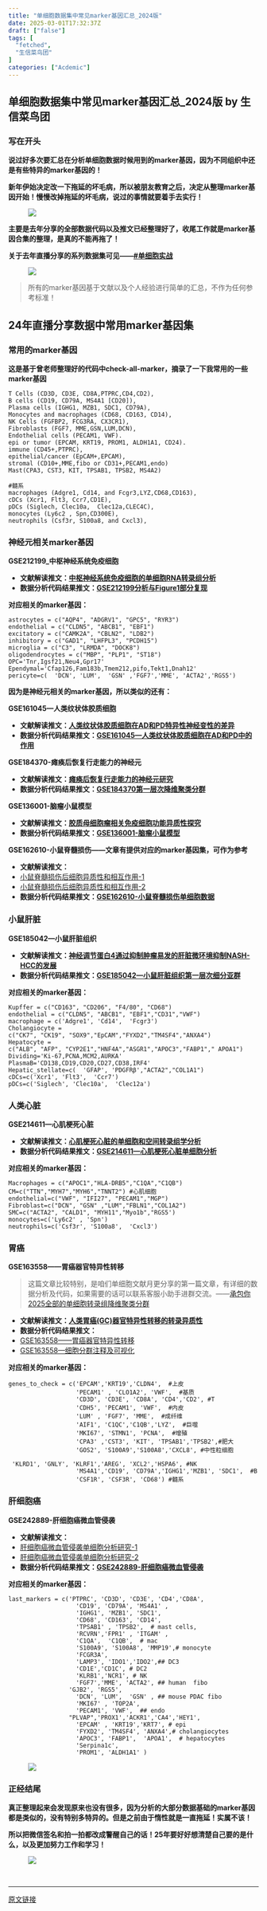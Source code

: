 ```yaml
---
title: "单细胞数据集中常见marker基因汇总_2024版"
date: 2025-03-01T17:32:37Z
draft: ["false"]
tags: [
  "fetched",
  "生信菜鸟团"
]
categories: ["Acdemic"]
---
```

单细胞数据集中常见marker基因汇总_2024版 by 生信菜鸟团
------
<div><section data-tool="mdnice编辑器" data-website="https://www.mdnice.com"><h3 data-tool="mdnice编辑器"><span data-cacheurl="" data-remoteid=""></span><span></span><span><span leaf="">写在开头</span></span><span></span></h3><p data-tool="mdnice编辑器"><strong><span leaf="">说过好多次要汇总在分析单细胞数据时候用到的marker基因，因为不同组织中还是有些特异的marker基因的！</span></strong></p><p data-tool="mdnice编辑器"><strong><span leaf="">新年伊始决定改一下拖延的坏毛病，所以被朋友教育之后，决定从整理marker基因开始！慢慢改掉拖延的坏毛病，说过的事情就要着手去实行！</span></strong></p><figure data-tool="mdnice编辑器"><span leaf=""><img data-imgfileid="100008801" data-ratio="0.5861111111111111" data-src="https://mmbiz.qpic.cn/sz_mmbiz_png/icQem1PXnP9achwiceRyj0UqSqvwa1icD8icp10icSnIQe10q60A9lYXEYPshlmKnvnlDHDPzmn6ibj7dwRIGwkwHQbg/640?wx_fmt=png&amp;from=appmsg" data-type="png" data-w="1080" src="https://mmbiz.qpic.cn/sz_mmbiz_png/icQem1PXnP9achwiceRyj0UqSqvwa1icD8icp10icSnIQe10q60A9lYXEYPshlmKnvnlDHDPzmn6ibj7dwRIGwkwHQbg/640?wx_fmt=png&amp;from=appmsg"></span></figure><p data-tool="mdnice编辑器"><strong><span leaf="">主要是去年分享的全部数据代码以及推文已经整理好了，收尾工作就是marker基因合集的整理，是真的不能再拖了！</span></strong></p><p data-tool="mdnice编辑器"><strong><span leaf="">关于去年直播分享的系列数据集可见——</span><a href="https://mp.weixin.qq.com/mp/appmsgalbum?__biz=MzkxOTI0Mjc3Mw==&amp;action=getalbum&amp;album_id=3791043883887673346&amp;scene=126&amp;sessionid=-114001078#wechat_redirect" data-linktype="2"><span leaf="">#单细胞实战</span></a></strong></p><figure data-tool="mdnice编辑器"><span leaf=""><img data-imgfileid="100008802" data-ratio="1.2944723618090452" data-src="https://mmbiz.qpic.cn/sz_mmbiz_png/icQem1PXnP9achwiceRyj0UqSqvwa1icD8iceDvxEc2Y4nD2PZt9Y7WWSAN9icmrHxsJqoVibD5NtUibOjmW6hcOhJHrw/640?wx_fmt=png&amp;from=appmsg" data-type="png" data-w="995" src="https://mmbiz.qpic.cn/sz_mmbiz_png/icQem1PXnP9achwiceRyj0UqSqvwa1icD8iceDvxEc2Y4nD2PZt9Y7WWSAN9icmrHxsJqoVibD5NtUibOjmW6hcOhJHrw/640?wx_fmt=png&amp;from=appmsg"></span></figure><blockquote><span></span><p><span leaf="">所有的marker基因基于文献以及个人经验进行简单的汇总，不作为任何参考标准！</span></p></blockquote><h2 data-cacheurl="" data-remoteid="" data-tool="mdnice编辑器"><span></span><span><span leaf="">24年直播分享数据中常用marker基因集</span></span><span></span></h2><h3 data-tool="mdnice编辑器"><span data-cacheurl="" data-remoteid=""></span><span></span><span><span leaf="">常用的marker基因</span></span><span></span></h3><p data-tool="mdnice编辑器"><strong><span leaf="">这是基于曾老师整理好的代码中check-all-marker，摘录了一下我常用的一些marker基因</span></strong></p><pre data-tool="mdnice编辑器"><span data-cacheurl="" data-remoteid=""></span><code><span leaf="">T Cells (CD3D, CD3E, CD8A,PTPRC,CD4,CD2), </span><span leaf=""><br></span><span leaf="">B cells (CD19, CD79A, MS4A1 [CD20]), </span><span leaf=""><br></span><span leaf="">Plasma cells (IGHG1, MZB1, SDC1, CD79A), </span><span leaf=""><br></span><span leaf="">Monocytes and macrophages (CD68, CD163, CD14),</span><span leaf=""><br></span><span leaf="">NK Cells (FGFBP2, FCG3RA, CX3CR1),</span><span leaf=""><br></span><span leaf="">Fibroblasts (FGF7, MME,GSN,LUM,DCN), </span><span leaf=""><br></span><span leaf="">Endothelial cells (PECAM1, VWF). </span><span leaf=""><br></span><span leaf="">epi or tumor (EPCAM, KRT19, PROM1, ALDH1A1, CD24).</span><span leaf=""><br></span><span leaf="">immune (CD45+,PTPRC),</span><span leaf=""><br></span><span leaf="">epithelial/cancer (EpCAM+,EPCAM), </span><span leaf=""><br></span><span leaf="">stromal (CD10+,MME,fibo or CD31+,PECAM1,endo) </span><span leaf=""><br></span><span leaf="">Mast(CPA3, CST3, KIT, TPSAB1, TPSB2, MS4A2)</span><span leaf=""><br></span><span leaf=""><br></span><span><span leaf="">#髓系</span></span><span leaf=""><br></span><span leaf="">macrophages (Adgre1, Cd14, and Fcgr3,LYZ,CD68,CD163),</span><span leaf=""><br></span><span leaf="">cDCs (Xcr1, Flt3, Ccr7,CD1E),</span><span leaf=""><br></span><span leaf="">pDCs (Siglech, Clec10a,  Clec12a,CLEC4C), </span><span leaf=""><br></span><span leaf="">monocytes (Ly6c2 , Spn,CD300E), </span><span leaf=""><br></span><span leaf="">neutrophils (Csf3r, S100a8, and Cxcl3),</span><span leaf=""><br></span></code></pre><h3 data-tool="mdnice编辑器"><span data-cacheurl="" data-remoteid=""></span><span></span><span><span leaf="">神经元相关marker基因</span></span><span></span></h3><p data-tool="mdnice编辑器"><strong><span leaf="">GSE212199_中枢神经系统免疫细胞</span></strong></p><ul><li><section><strong><span leaf="">文献解读推文：</span><a href="https://mp.weixin.qq.com/s?__biz=MzI1Njk4ODE0MQ==&amp;mid=2247520569&amp;idx=1&amp;sn=e06296029c6905d6664df9aa80a9cdd2&amp;scene=21#wechat_redirect" data-linktype="2"><span leaf="">中枢神经系统免疫细胞的单细胞RNA转录组分析</span></a></strong></section></li><li><section><strong><span leaf="">数据分析代码结果推文：</span><a href="https://mp.weixin.qq.com/s?__biz=MzkxOTI0Mjc3Mw==&amp;mid=2247486634&amp;idx=1&amp;sn=eabb950ffb15565c239d710220762b24&amp;scene=21#wechat_redirect" data-linktype="2"><span leaf="">GSE212199分析与Figure1部分复现</span></a></strong></section></li></ul><p data-tool="mdnice编辑器"><strong><span leaf="">对应相关的marker基因：</span></strong></p><pre data-tool="mdnice编辑器"><span data-cacheurl="" data-remoteid=""></span><code><span leaf="">astrocytes = c(</span><span><span leaf="">"AQP4"</span></span><span leaf="">, </span><span><span leaf="">"ADGRV1"</span></span><span leaf="">, </span><span><span leaf="">"GPC5"</span></span><span leaf="">, </span><span><span leaf="">"RYR3"</span></span><span leaf="">) </span><span leaf=""><br></span><span leaf="">endothelial = c(</span><span><span leaf="">"CLDN5"</span></span><span leaf="">, </span><span><span leaf="">"ABCB1"</span></span><span leaf="">, </span><span><span leaf="">"EBF1"</span></span><span leaf="">) </span><span leaf=""><br></span><span leaf="">excitatory = c(</span><span><span leaf="">"CAMK2A"</span></span><span leaf="">, </span><span><span leaf="">"CBLN2"</span></span><span leaf="">, </span><span><span leaf="">"LDB2"</span></span><span leaf="">) </span><span leaf=""><br></span><span leaf="">inhibitory = c(</span><span><span leaf="">"GAD1"</span></span><span leaf="">, </span><span><span leaf="">"LHFPL3"</span></span><span leaf="">, </span><span><span leaf="">"PCDH15"</span></span><span leaf="">) </span><span leaf=""><br></span><span leaf="">microglia = c(</span><span><span leaf="">"C3"</span></span><span leaf="">, </span><span><span leaf="">"LRMDA"</span></span><span leaf="">, </span><span><span leaf="">"DOCK8"</span></span><span leaf="">) </span><span leaf=""><br></span><span leaf="">oligodendrocytes = c(</span><span><span leaf="">"MBP"</span></span><span leaf="">, </span><span><span leaf="">"PLP1"</span></span><span leaf="">, </span><span><span leaf="">"ST18"</span></span><span leaf="">) </span><span leaf=""><br></span><span leaf="">OPC=</span><span><span leaf="">'Tnr,Igsf21,Neu4,Gpr17'</span></span><span leaf=""><br></span><span leaf="">Ependymal=</span><span><span leaf="">'Cfap126,Fam183b,Tmem212,pifo,Tekt1,Dnah12'</span></span><span leaf=""><br></span><span leaf="">pericyte=c(  </span><span><span leaf="">'DCN'</span></span><span leaf="">, </span><span><span leaf="">'LUM'</span></span><span leaf="">,  </span><span><span leaf="">'GSN'</span></span><span leaf=""> ,</span><span><span leaf="">'FGF7'</span></span><span leaf="">,</span><span><span leaf="">'MME'</span></span><span leaf="">, </span><span><span leaf="">'ACTA2'</span></span><span leaf="">,</span><span><span leaf="">'RGS5'</span></span><span leaf="">)</span><span leaf=""><br></span></code></pre><p data-tool="mdnice编辑器"><strong><span leaf="">因为是神经元相关的marker基因，所以类似的还有：</span></strong></p><p data-tool="mdnice编辑器"><strong><span leaf="">GSE161045—人类纹状体胶质细胞</span></strong></p><ul><li><section><strong><span leaf="">文献解读推文：</span><a href="https://mp.weixin.qq.com/s?__biz=MzI1Njk4ODE0MQ==&amp;mid=2247520812&amp;idx=1&amp;sn=7433439c07254accc1f7a89a4bf4c53b&amp;scene=21#wechat_redirect" data-linktype="2"><span leaf="">人类纹状体胶质细胞在AD和PD特异性神经变性的差异</span></a></strong></section></li><li><section><strong><span leaf="">数据分析代码结果推文：</span><a href="https://mp.weixin.qq.com/s?__biz=MzkxOTI0Mjc3Mw==&amp;mid=2247486793&amp;idx=1&amp;sn=120c082d2975b2a0956133711481020b&amp;scene=21#wechat_redirect" data-linktype="2"><span leaf="">GSE161045—人类纹状体胶质细胞在AD和PD中的作用</span></a></strong></section></li></ul><p data-tool="mdnice编辑器"><strong><span leaf="">GSE184370-瘫痪后恢复行走能力的神经元</span></strong></p><ul><li><section><strong><span leaf="">文献解读推文：</span><a href="https://mp.weixin.qq.com/s?__biz=MzI1Njk4ODE0MQ==&amp;mid=2247521191&amp;idx=1&amp;sn=9663b0c57e8c6b73870e35d8cd100914&amp;scene=21#wechat_redirect" data-linktype="2"><span leaf="">瘫痪后恢复行走能力的神经元研究</span></a></strong></section></li><li><section><strong><span leaf="">数据分析代码结果推文：</span><a href="https://mp.weixin.qq.com/s?__biz=MzkxOTI0Mjc3Mw==&amp;mid=2247487016&amp;idx=1&amp;sn=ff8f3f454c6fcd91eec9c3c798bcecdb&amp;scene=21#wechat_redirect" data-linktype="2"><span leaf="">GSE184370第一层次降维聚类分群</span></a></strong></section></li></ul><p data-tool="mdnice编辑器"><strong><span leaf="">GSE136001-脑瘤小鼠模型</span></strong></p><ul><li><section><strong><span leaf="">文献解读推文：</span><a href="https://mp.weixin.qq.com/s?__biz=MzI1Njk4ODE0MQ==&amp;mid=2247525276&amp;idx=1&amp;sn=fa1dc5aaf201dc6a317cea2c5dd749f6&amp;scene=21#wechat_redirect" data-linktype="2"><span leaf="">胶质母细胞瘤相关免疫细胞功能异质性探究</span></a></strong></section></li><li><section><strong><span leaf="">数据分析代码结果推文：</span><a href="https://mp.weixin.qq.com/s?__biz=MzkxOTI0Mjc3Mw==&amp;mid=2247489362&amp;idx=1&amp;sn=5d609e8553293cadf0341fa26e41e8e9&amp;scene=21#wechat_redirect" data-linktype="2"><span leaf="">GSE136001-脑瘤小鼠模型</span></a></strong></section></li></ul><p data-tool="mdnice编辑器"><strong><span leaf="">GSE162610-小鼠脊髓损伤——文章有提供对应的marker基因集，可作为参考</span></strong></p><ul><li><section><strong><span leaf="">文献解读推文：</span></strong></section></li><li><section><a href="https://mp.weixin.qq.com/s?__biz=MzI1Njk4ODE0MQ==&amp;mid=2247525565&amp;idx=1&amp;sn=7187dcea25a2945b70185d119834e6f7&amp;scene=21#wechat_redirect" data-linktype="2"><span leaf="">小鼠脊髓损伤后细胞异质性和相互作用-1</span></a></section></li><li><section><a href="https://mp.weixin.qq.com/s?__biz=MzI1Njk4ODE0MQ==&amp;mid=2247525587&amp;idx=1&amp;sn=b81bc6c571d6da9657016a74489c516a&amp;scene=21#wechat_redirect" data-linktype="2"><span leaf="">小鼠脊髓损伤后细胞异质性和相互作用-2</span></a></section></li><li><section><strong><span leaf="">数据分析代码结果推文：</span><a href="https://mp.weixin.qq.com/s?__biz=MzkxOTI0Mjc3Mw==&amp;mid=2247490040&amp;idx=1&amp;sn=668d28003300022d3943e0dc07b275cb&amp;scene=21#wechat_redirect" data-linktype="2"><span leaf="">GSE162610-小鼠脊髓损伤单细胞数据</span></a></strong></section></li></ul><h3 data-tool="mdnice编辑器"><span data-cacheurl="" data-remoteid=""></span><span></span><span><span leaf="">小鼠肝脏</span></span><span></span></h3><p data-tool="mdnice编辑器"><strong><span leaf="">GSE185042—小鼠肝脏组织</span></strong></p><ul><li><section><strong><span leaf="">文献解读推文：</span><a href="https://mp.weixin.qq.com/s?__biz=MzI1Njk4ODE0MQ==&amp;mid=2247521431&amp;idx=1&amp;sn=dc9b476a2fdad730248febeebf643262&amp;scene=21#wechat_redirect" data-linktype="2"><span leaf="">神经调节蛋白4通过抑制肿瘤易发的肝脏微环境抑制NASH-HCC的发展</span></a></strong></section></li><li><section><strong><span leaf="">数据分析代码结果推文：</span><a href="https://mp.weixin.qq.com/s?__biz=MzkxOTI0Mjc3Mw==&amp;mid=2247487298&amp;idx=1&amp;sn=9fd40ab75fa61852e7367c90e3b67f29&amp;scene=21#wechat_redirect" data-linktype="2"><span leaf="">GSE185042—小鼠肝脏组织第一层次细分亚群</span></a></strong></section></li></ul><p data-tool="mdnice编辑器"><strong><span leaf="">对应相关的marker基因：</span></strong></p><pre data-tool="mdnice编辑器"><span data-cacheurl="" data-remoteid=""></span><code><span leaf="">Kupffer = c(</span><span><span leaf="">"CD163"</span></span><span leaf="">, </span><span><span leaf="">"CD206"</span></span><span leaf="">, </span><span><span leaf="">"F4/80"</span></span><span leaf="">, </span><span><span leaf="">"CD68"</span></span><span leaf="">) </span><span leaf=""><br></span><span leaf="">endothelial = c(</span><span><span leaf="">"CLDN5"</span></span><span leaf="">, </span><span><span leaf="">"ABCB1"</span></span><span leaf="">, </span><span><span leaf="">"EBF1"</span></span><span leaf="">,</span><span><span leaf="">"CD31"</span></span><span leaf="">,</span><span><span leaf="">"VWF"</span></span><span leaf="">) </span><span leaf=""><br></span><span leaf="">macrophage = c(</span><span><span leaf="">'Adgre1'</span></span><span leaf="">, </span><span><span leaf="">'Cd14'</span></span><span leaf="">,  </span><span><span leaf="">'Fcgr3'</span></span><span leaf="">)</span><span leaf=""><br></span><span leaf="">Cholangiocyte = c(</span><span><span leaf="">"CK7"</span></span><span leaf="">, </span><span><span leaf="">"CK19"</span></span><span leaf="">, </span><span><span leaf="">"SOX9"</span></span><span leaf="">,</span><span><span leaf="">"EpCAM"</span></span><span leaf="">,</span><span><span leaf="">"FYXD2"</span></span><span leaf="">,</span><span><span leaf="">"TM4SF4"</span></span><span leaf="">,</span><span><span leaf="">"ANXA4"</span></span><span leaf="">) </span><span leaf=""><br></span><span leaf="">Hepatocyte = c(</span><span><span leaf="">"ALB"</span></span><span leaf="">, </span><span><span leaf="">"AFP"</span></span><span leaf="">, </span><span><span leaf="">"CYP2E1"</span></span><span leaf="">,</span><span><span leaf="">"HNF4A"</span></span><span leaf="">,</span><span><span leaf="">"ASGR1"</span></span><span leaf="">,</span><span><span leaf="">"APOC3"</span></span><span leaf="">,</span><span><span leaf="">"FABP1"</span></span><span leaf="">,</span><span><span leaf="">" APOA1"</span></span><span leaf="">) </span><span leaf=""><br></span><span leaf="">Dividing=</span><span><span leaf="">'Ki-67,PCNA,MCM2,AURKA'</span></span><span leaf=""><br></span><span leaf="">PlasmaB=</span><span><span leaf="">'CD138,CD19,CD20,CD27,CD38,IRF4'</span></span><span leaf=""><br></span><span leaf="">Hepatic_stellate=c(  </span><span><span leaf="">'GFAP'</span></span><span leaf="">, </span><span><span leaf="">'PDGFRβ'</span></span><span leaf="">,</span><span><span leaf="">"ACTA2"</span></span><span leaf="">,</span><span><span leaf="">"COL1A1"</span></span><span leaf="">)</span><span leaf=""><br></span><span leaf="">cDCs=c(</span><span><span leaf="">'Xcr1'</span></span><span leaf="">, </span><span><span leaf="">'Flt3'</span></span><span leaf="">,  </span><span><span leaf="">'Ccr7'</span></span><span leaf="">)</span><span leaf=""><br></span><span leaf="">pDCs=c(</span><span><span leaf="">'Siglech'</span></span><span leaf="">, </span><span><span leaf="">'Clec10a'</span></span><span leaf="">,  </span><span><span leaf="">'Clec12a'</span></span><span leaf="">)</span><span leaf=""><br></span></code></pre><h3 data-tool="mdnice编辑器"><span data-cacheurl="" data-remoteid=""></span><span></span><span><span leaf="">人类心脏</span></span><span></span></h3><p data-tool="mdnice编辑器"><strong><span leaf="">GSE214611—心肌梗死心脏</span></strong></p><ul><li><section><strong><span leaf="">文献解读推文：</span><a href="https://mp.weixin.qq.com/s?__biz=MzI1Njk4ODE0MQ==&amp;mid=2247522264&amp;idx=1&amp;sn=af13b1799735a4ae9a5f1f3f0064d3b8&amp;scene=21#wechat_redirect" data-linktype="2"><span leaf="">心肌梗死心脏的单细胞和空间转录组学分析</span></a></strong></section></li><li><section><strong><span leaf="">数据分析代码结果推文：</span><a href="https://mp.weixin.qq.com/s?__biz=MzkxOTI0Mjc3Mw==&amp;mid=2247487773&amp;idx=1&amp;sn=785c5a484f60ba7ac39676980057e474&amp;scene=21#wechat_redirect" data-linktype="2"><span leaf="">GSE214611—心肌梗死心脏单细胞分析</span></a></strong></section></li></ul><p data-tool="mdnice编辑器"><strong><span leaf="">对应相关的marker基因：</span></strong></p><pre data-tool="mdnice编辑器"><span data-cacheurl="" data-remoteid=""></span><code><span leaf="">Macrophages = c(</span><span><span leaf="">"APOC1"</span></span><span leaf="">,</span><span><span leaf="">"HLA-DRB5"</span></span><span leaf="">,</span><span><span leaf="">"C1QA"</span></span><span leaf="">,</span><span><span leaf="">"C1QB"</span></span><span leaf="">)</span><span leaf=""><br></span><span leaf="">CM=c(</span><span><span leaf="">"TTN"</span></span><span leaf="">,</span><span><span leaf="">"MYH7"</span></span><span leaf="">,</span><span><span leaf="">"MYH6"</span></span><span leaf="">,</span><span><span leaf="">"TNNT2"</span></span><span leaf="">) </span><span><span leaf="">#心肌细胞</span></span><span leaf=""><br></span><span leaf="">endothelial=c(</span><span><span leaf="">"VWF"</span></span><span leaf="">, </span><span><span leaf="">"IFI27"</span></span><span leaf="">, </span><span><span leaf="">"PECAM1"</span></span><span leaf="">,</span><span><span leaf="">"MGP"</span></span><span leaf="">)</span><span leaf=""><br></span><span leaf="">Fibroblast=c(</span><span><span leaf="">"DCN"</span></span><span leaf="">, </span><span><span leaf="">"GSN"</span></span><span leaf=""> ,</span><span><span leaf="">"LUM"</span></span><span leaf="">,</span><span><span leaf="">"FBLN1"</span></span><span leaf="">,</span><span><span leaf="">"COL1A2"</span></span><span leaf="">)</span><span leaf=""><br></span><span leaf="">SMC=c(</span><span><span leaf="">"ACTA2"</span></span><span leaf="">, </span><span><span leaf="">"CALD1"</span></span><span leaf="">, </span><span><span leaf="">"MYH11"</span></span><span leaf="">,</span><span><span leaf="">"Myo1b"</span></span><span leaf="">,</span><span><span leaf="">"RGS5')</span><span leaf=""><br></span><span leaf="">monocytes=c('Ly6c2' , 'Spn')</span><span leaf=""><br></span><span leaf="">neutrophils=c('Csf3r', 'S100a8',  'Cxcl3') </span><span leaf=""><br></span></span></code></pre><h3 data-tool="mdnice编辑器"><span data-cacheurl="" data-remoteid=""></span><span></span><span><span leaf="">胃癌</span></span><span></span></h3><p data-tool="mdnice编辑器"><strong><span leaf="">GSE163558——胃癌器官特异性转移</span></strong></p><blockquote><span></span><p><span leaf="">这篇文章比较特别，是咱们单细胞文献月更分享的第一篇文章，有详细的数据分析及代码，如果需要的话可以联系客服小助手进群交流。——</span><a href="https://mp.weixin.qq.com/s?__biz=MzAxMDkxODM1Ng==&amp;mid=2247536175&amp;idx=1&amp;sn=7391227554e6aed88bfc0dbcd8546e78&amp;scene=21#wechat_redirect" data-linktype="2"><span leaf="">承包你2025全部的单细胞转录组降维聚类分群</span></a></p></blockquote><ul><li><section><strong><span leaf="">文献解读推文：</span><a href="https://mp.weixin.qq.com/s?__biz=MzI1Njk4ODE0MQ==&amp;mid=2247523151&amp;idx=1&amp;sn=1503e91041adef40273162ad62abbc3e&amp;scene=21#wechat_redirect" data-linktype="2"><span leaf="">人类胃癌(GC)器官特异性转移的转录异质性</span></a></strong></section></li><li><section><strong><span leaf="">数据分析代码结果推文：</span></strong></section></li><li><section><a href="https://mp.weixin.qq.com/s?__biz=MzkxOTI0Mjc3Mw==&amp;mid=2247488352&amp;idx=1&amp;sn=36ca9c5bdc2654724e6a439268c9f1db&amp;scene=21#wechat_redirect" data-linktype="2"><span leaf="">GSE163558——胃癌器官特异性转移</span></a></section></li><li><section><a href="https://mp.weixin.qq.com/s?__biz=MzkxOTI0Mjc3Mw==&amp;mid=2247488384&amp;idx=1&amp;sn=507d77d9e02cb47ceac85da4ded2bf14&amp;scene=21#wechat_redirect" data-linktype="2"><span leaf="">GSE163558—细胞分群注释及可视化</span></a></section></li></ul><p data-tool="mdnice编辑器"><strong><span leaf="">对应相关的marker基因：</span></strong></p><pre data-tool="mdnice编辑器"><span data-cacheurl="" data-remoteid=""></span><code><span leaf="">genes_to_check = c(</span><span><span leaf="">'EPCAM'</span></span><span leaf="">,</span><span><span leaf="">'KRT19'</span></span><span leaf="">,</span><span><span leaf="">'CLDN4'</span></span><span leaf="">,  </span><span><span leaf="">#上皮</span></span><span leaf=""><br></span><span leaf="">                   </span><span><span leaf="">'PECAM1'</span></span><span leaf=""> , </span><span><span leaf="">'CLO1A2'</span></span><span leaf="">, </span><span><span leaf="">'VWF'</span></span><span leaf="">,  </span><span><span leaf="">#基质</span></span><span leaf=""><br></span><span leaf="">                   </span><span><span leaf="">'CD3D'</span></span><span leaf="">, </span><span><span leaf="">'CD3E'</span></span><span leaf="">, </span><span><span leaf="">'CD8A'</span></span><span leaf="">, </span><span><span leaf="">'CD4'</span></span><span leaf="">,</span><span><span leaf="">'CD2'</span></span><span leaf="">, </span><span><span leaf="">#T</span></span><span leaf=""><br></span><span leaf="">                   </span><span><span leaf="">'CDH5'</span></span><span leaf="">, </span><span><span leaf="">'PECAM1'</span></span><span leaf="">, </span><span><span leaf="">'VWF'</span></span><span leaf="">,  </span><span><span leaf="">#内皮</span></span><span leaf=""><br></span><span leaf="">                   </span><span><span leaf="">'LUM'</span></span><span leaf=""> , </span><span><span leaf="">'FGF7'</span></span><span leaf="">, </span><span><span leaf="">'MME'</span></span><span leaf="">,  </span><span><span leaf="">#成纤维</span></span><span leaf=""><br></span><span leaf="">                   </span><span><span leaf="">'AIF1'</span></span><span leaf="">, </span><span><span leaf="">'C1QC'</span></span><span leaf="">,</span><span><span leaf="">'C1QB'</span></span><span leaf="">,</span><span><span leaf="">'LYZ'</span></span><span leaf="">,  </span><span><span leaf="">#巨噬</span></span><span leaf=""><br></span><span leaf="">                   </span><span><span leaf="">'MKI67'</span></span><span leaf="">, </span><span><span leaf="">'STMN1'</span></span><span leaf="">, </span><span><span leaf="">'PCNA'</span></span><span leaf="">,  </span><span><span leaf="">#增殖</span></span><span leaf=""><br></span><span leaf="">                   </span><span><span leaf="">'CPA3'</span></span><span leaf=""> ,</span><span><span leaf="">'CST3'</span></span><span leaf="">, </span><span><span leaf="">'KIT'</span></span><span leaf="">, </span><span><span leaf="">'TPSAB1'</span></span><span leaf="">,</span><span><span leaf="">'TPSB2'</span></span><span leaf="">,</span><span><span leaf="">#肥大</span></span><span leaf=""><br></span><span leaf="">                   </span><span><span leaf="">'GOS2'</span></span><span leaf="">, </span><span><span leaf="">'S100A9'</span></span><span leaf="">,</span><span><span leaf="">'S100A8'</span></span><span leaf="">,</span><span><span leaf="">'CXCL8'</span></span><span leaf="">, </span><span><span leaf="">#中性粒细胞</span></span><span leaf=""><br></span><span leaf="">                   </span><span><span leaf="">'KLRD1'</span></span><span leaf="">, </span><span><span leaf="">'GNLY'</span></span><span leaf="">, </span><span><span leaf="">'KLRF1'</span></span><span leaf="">,</span><span><span leaf="">'AREG'</span></span><span leaf="">, </span><span><span leaf="">'XCL2'</span></span><span leaf="">,</span><span><span leaf="">'HSPA6'</span></span><span leaf="">, </span><span><span leaf="">#NK</span></span><span leaf=""><br></span><span leaf="">                   </span><span><span leaf="">'MS4A1'</span></span><span leaf="">,</span><span><span leaf="">'CD19'</span></span><span leaf="">, </span><span><span leaf="">'CD79A'</span></span><span leaf="">,</span><span><span leaf="">'IGHG1'</span></span><span leaf="">,</span><span><span leaf="">'MZB1'</span></span><span leaf="">, </span><span><span leaf="">'SDC1'</span></span><span leaf="">,  </span><span><span leaf="">#B</span></span><span leaf=""><br></span><span leaf="">                   </span><span><span leaf="">'CSF1R'</span></span><span leaf="">, </span><span><span leaf="">'CSF3R'</span></span><span leaf="">, </span><span><span leaf="">'CD68'</span></span><span leaf="">) </span><span><span leaf="">#髓系</span></span><span leaf=""><br></span></code></pre><h3 data-tool="mdnice编辑器"><span data-cacheurl="" data-remoteid=""></span><span></span><span><span leaf="">肝细胞癌</span></span><span></span></h3><p data-tool="mdnice编辑器"><strong><span leaf="">GSE242889-肝细胞癌微血管侵袭</span></strong></p><ul><li><section><strong><span leaf="">文献解读推文：</span></strong></section></li><li><section><a href="https://mp.weixin.qq.com/s?__biz=MzI1Njk4ODE0MQ==&amp;mid=2247522264&amp;idx=1&amp;sn=af13b1799735a4ae9a5f1f3f0064d3b8&amp;scene=21#wechat_redirect" data-linktype="2"><span leaf="">肝细胞癌微血管侵袭单细胞分析研究-1</span></a></section></li><li><section><a href="https://mp.weixin.qq.com/s?__biz=MzI1Njk4ODE0MQ==&amp;mid=2247524639&amp;idx=1&amp;sn=ebcdadc46963a1395aa7f6d67cd98171&amp;scene=21#wechat_redirect" data-linktype="2"><span leaf="">肝细胞癌微血管侵袭单细胞分析研究-2</span></a></section></li><li><section><strong><span leaf="">数据分析代码结果推文：</span><a href="https://mp.weixin.qq.com/s?__biz=MzkxOTI0Mjc3Mw==&amp;mid=2247488900&amp;idx=1&amp;sn=614868aafb732d1f1714ca9de66c2d0b&amp;scene=21#wechat_redirect" data-linktype="2"><span leaf="">GSE242889-肝细胞癌微血管侵袭</span></a></strong></section></li></ul><p data-tool="mdnice编辑器"><strong><span leaf="">对应相关的marker基因：</span></strong></p><pre data-tool="mdnice编辑器"><span data-cacheurl="" data-remoteid=""></span><code><span leaf="">last_markers = c(</span><span><span leaf="">'PTPRC'</span></span><span leaf="">, </span><span><span leaf="">'CD3D'</span></span><span leaf="">, </span><span><span leaf="">'CD3E'</span></span><span leaf="">, </span><span><span leaf="">'CD4'</span></span><span leaf="">,</span><span><span leaf="">'CD8A'</span></span><span leaf="">,</span><span leaf=""><br></span><span leaf="">                   </span><span><span leaf="">'CD19'</span></span><span leaf="">, </span><span><span leaf="">'CD79A'</span></span><span leaf="">, </span><span><span leaf="">'MS4A1'</span></span><span leaf=""> ,</span><span leaf=""><br></span><span leaf="">                   </span><span><span leaf="">'IGHG1'</span></span><span leaf="">, </span><span><span leaf="">'MZB1'</span></span><span leaf="">, </span><span><span leaf="">'SDC1'</span></span><span leaf="">,</span><span leaf=""><br></span><span leaf="">                   </span><span><span leaf="">'CD68'</span></span><span leaf="">, </span><span><span leaf="">'CD163'</span></span><span leaf="">, </span><span><span leaf="">'CD14'</span></span><span leaf="">, </span><span leaf=""><br></span><span leaf="">                   </span><span><span leaf="">'TPSAB1'</span></span><span leaf=""> , </span><span><span leaf="">'TPSB2'</span></span><span leaf="">,  </span><span><span leaf=""># mast cells,</span></span><span leaf=""><br></span><span leaf="">                   </span><span><span leaf="">'RCVRN'</span></span><span leaf="">,</span><span><span leaf="">'FPR1'</span></span><span leaf=""> , </span><span><span leaf="">'ITGAM'</span></span><span leaf=""> ,</span><span leaf=""><br></span><span leaf="">                   </span><span><span leaf="">'C1QA'</span></span><span leaf="">,  </span><span><span leaf="">'C1QB'</span></span><span leaf="">,  </span><span><span leaf=""># mac</span></span><span leaf=""><br></span><span leaf="">                   </span><span><span leaf="">'S100A9'</span></span><span leaf="">, </span><span><span leaf="">'S100A8'</span></span><span leaf="">, </span><span><span leaf="">'MMP19'</span></span><span leaf="">,</span><span><span leaf=""># monocyte</span></span><span leaf=""><br></span><span leaf="">                   </span><span><span leaf="">'FCGR3A'</span></span><span leaf="">,</span><span leaf=""><br></span><span leaf="">                   </span><span><span leaf="">'LAMP3'</span></span><span leaf="">, </span><span><span leaf="">'IDO1'</span></span><span leaf="">,</span><span><span leaf="">'IDO2'</span></span><span leaf="">,</span><span><span leaf="">## DC3 </span></span><span leaf=""><br></span><span leaf="">                   </span><span><span leaf="">'CD1E'</span></span><span leaf="">,</span><span><span leaf="">'CD1C'</span></span><span leaf="">, </span><span><span leaf=""># DC2</span></span><span leaf=""><br></span><span leaf="">                   </span><span><span leaf="">'KLRB1'</span></span><span leaf="">,</span><span><span leaf="">'NCR1'</span></span><span leaf="">, </span><span><span leaf=""># NK </span></span><span leaf=""><br></span><span leaf="">                   </span><span><span leaf="">'FGF7'</span></span><span leaf="">,</span><span><span leaf="">'MME'</span></span><span leaf="">, </span><span><span leaf="">'ACTA2'</span></span><span leaf="">, </span><span><span leaf="">## human  fibo </span></span><span leaf=""><br></span><span leaf="">                 </span><span><span leaf="">'GJB2'</span></span><span leaf="">, </span><span><span leaf="">'RGS5'</span></span><span leaf="">,</span><span leaf=""><br></span><span leaf="">                   </span><span><span leaf="">'DCN'</span></span><span leaf="">, </span><span><span leaf="">'LUM'</span></span><span leaf="">,  </span><span><span leaf="">'GSN'</span></span><span leaf=""> , </span><span><span leaf="">## mouse PDAC fibo </span></span><span leaf=""><br></span><span leaf="">                   </span><span><span leaf="">'MKI67'</span></span><span leaf=""> , </span><span><span leaf="">'TOP2A'</span></span><span leaf="">, </span><span leaf=""><br></span><span leaf="">                   </span><span><span leaf="">'PECAM1'</span></span><span leaf="">, </span><span><span leaf="">'VWF'</span></span><span leaf="">,  </span><span><span leaf="">## endo </span></span><span leaf=""><br></span><span leaf="">                 </span><span><span leaf="">"PLVAP"</span></span><span leaf="">,</span><span><span leaf="">'PROX1'</span></span><span leaf="">,</span><span><span leaf="">'ACKR1'</span></span><span leaf="">,</span><span><span leaf="">'CA4'</span></span><span leaf="">,</span><span><span leaf="">'HEY1'</span></span><span leaf="">,</span><span leaf=""><br></span><span leaf="">                   </span><span><span leaf="">'EPCAM'</span></span><span leaf=""> , </span><span><span leaf="">'KRT19'</span></span><span leaf="">,</span><span><span leaf="">'KRT7'</span></span><span leaf="">, </span><span><span leaf=""># epi </span></span><span leaf=""><br></span><span leaf="">                   </span><span><span leaf="">'FYXD2'</span></span><span leaf="">, </span><span><span leaf="">'TM4SF4'</span></span><span leaf="">, </span><span><span leaf="">'ANXA4'</span></span><span leaf="">,</span><span><span leaf=""># cholangiocytes</span></span><span leaf=""><br></span><span leaf="">                   </span><span><span leaf="">'APOC3'</span></span><span leaf="">, </span><span><span leaf="">'FABP1'</span></span><span leaf="">,  </span><span><span leaf="">'APOA1'</span></span><span leaf="">,  </span><span><span leaf=""># hepatocytes</span></span><span leaf=""><br></span><span leaf="">                   </span><span><span leaf="">'Serpina1c'</span></span><span leaf="">,</span><span leaf=""><br></span><span leaf="">                   </span><span><span leaf="">'PROM1'</span></span><span leaf="">, </span><span><span leaf="">'ALDH1A1'</span></span><span leaf=""> )</span><span leaf=""><br></span></code></pre><figure data-tool="mdnice编辑器"><span leaf=""><img data-imgfileid="100008803" data-ratio="1.1177024482109228" data-src="https://mmbiz.qpic.cn/sz_mmbiz_png/icQem1PXnP9achwiceRyj0UqSqvwa1icD8icSbdGXyMfImUWFicgiaOibbDJs51E79j5HHCdribB1DNjmp7ZfV3jDXgrsg/640?wx_fmt=png&amp;from=appmsg" data-type="png" data-w="1062" src="https://mmbiz.qpic.cn/sz_mmbiz_png/icQem1PXnP9achwiceRyj0UqSqvwa1icD8icSbdGXyMfImUWFicgiaOibbDJs51E79j5HHCdribB1DNjmp7ZfV3jDXgrsg/640?wx_fmt=png&amp;from=appmsg"></span></figure><h3 data-tool="mdnice编辑器"><span data-cacheurl="" data-remoteid=""></span><span></span><span><span leaf="">正经结尾</span></span><span></span></h3><p data-tool="mdnice编辑器"><strong><span leaf="">真正整理起来会发现原来也没有很多，因为分析的大部分数据基础的marker基因都是类似的，没有特别多特异的。但是之前由于惰性就是一直拖延！实属不该！</span></strong></p><p data-tool="mdnice编辑器"><strong><span leaf="">所以把微信签名和拍一拍都改成警醒自己的话！25年要好好想清楚自己要的是什么，以及更加努力工作和学习！</span></strong></p><figure data-tool="mdnice编辑器"><span leaf=""><img data-src="https://mmbiz.qpic.cn/sz_mmbiz_jpg/icQem1PXnP9achwiceRyj0UqSqvwa1icD8ichIZtl3k9foouXiahukicvVbXwJp0D3azAUfJd5Un8xqftC9gVnsTTI7w/640?wx_fmt=jpeg&amp;from=appmsg" data-ratio="0.27314814814814814" data-type="jpeg" data-w="1080" data-imgfileid="100008800" src="https://mmbiz.qpic.cn/sz_mmbiz_jpg/icQem1PXnP9achwiceRyj0UqSqvwa1icD8ichIZtl3k9foouXiahukicvVbXwJp0D3azAUfJd5Un8xqftC9gVnsTTI7w/640?wx_fmt=jpeg&amp;from=appmsg"></span></figure></section><section><span leaf=""><br></span></section><p><mp-style-type data-value="3"></mp-style-type></p></div>  
<hr>
<a href="https://mp.weixin.qq.com/s/SvF4cwQXDE_7RvvBRZHVwg",target="_blank" rel="noopener noreferrer">原文链接</a>
